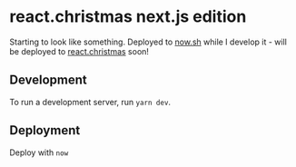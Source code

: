 # react.christmas next.js edition

Starting to look like something. Deployed to [now.sh](https://react-christmas.now.sh) while I develop it - will be deployed to [react.christmas](https://react.christmas) soon!

## Development

To run a development server, run `yarn dev`.

## Deployment

Deploy with `now`
